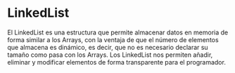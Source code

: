 # LinkedList

El LinkedList es una estructura que permite almacenar datos en memoria de forma similar a los Arrays, con la ventaja de que el número de elementos que almacena es dinámico, es decir, que no es necesario declarar su tamaño como pasa con los Arrays. Los LinkedList nos permiten
añadir, eliminar y modificar elementos de forma transparente para el programador. 
